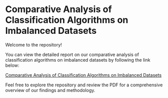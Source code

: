 # Comparative Analysis of Classification Algorithms on Imbalanced Datasets

Welcome to the repository! 

You can view the detailed report on our comparative analysis of classification algorithms on imbalanced datasets by following the link below:

[Comparative Analysis of Classification Algorithms on Imbalanced Datasets](https://github.com/dumitrustefania/Comparative-Analysis-of-Classification-Algorithms/blob/main/Comparative%20Analysis%20of%20Classification%20Algorithms%20on%20Imbalanced%20Datasets.pdf)

Feel free to explore the repository and review the PDF for a comprehensive overview of our findings and methodology.
